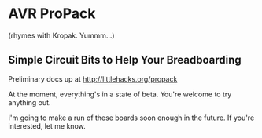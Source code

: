# AVR ProPack

(rhymes with Kropak.  Yummm...)

## Simple Circuit Bits to Help Your Breadboarding

Preliminary docs up at http://littlehacks.org/propack

At the moment, everything's in a state of beta.  You're welcome to try anything out.

I'm going to make a run of these boards soon enough in the future.  If you're interested, let me know.


